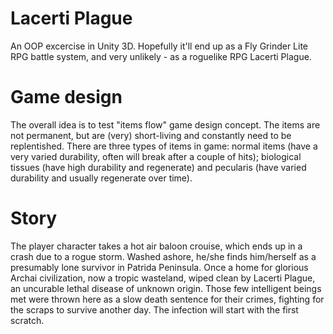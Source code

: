 # Lacerti Plague
An OOP excercise in Unity 3D. Hopefully it'll end up as a Fly Grinder Lite RPG battle system, and very unlikely - as a roguelike RPG Lacerti Plague.

# Game design
The overall idea is to test "items flow" game design concept. The items are not permanent, but are (very) short-living and constantly need to be replentished. There are three types of items in game: normal items (have a very varied durability, often will break after a couple of hits); biological tissues (have high durability and regenerate) and pecularis (have varied durability and usually regenerate over time).

# Story
The player character takes a hot air baloon crouise, which ends up in a crash due to a rogue storm. Washed ashore, he/she finds him/herself as a presumably lone survivor in Patrida Peninsula. Once a home for glorious Archai civilization, now a tropic wasteland, wiped clean by Lacerti Plague, an uncurable lethal disease of unknown origin. Those few intelligent beings met were thrown here as a slow death sentence for their crimes, fighting for the scraps to survive another day. The infection will start with the first scratch.
